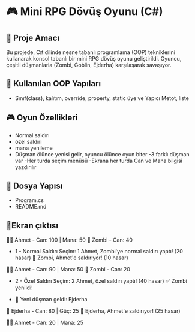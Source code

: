 
# 🎮 Mini RPG Dövüş Oyunu (C#)

## 📌 Proje Amacı
Bu projede, C# dilinde nesne tabanlı programlama (OOP) tekniklerini kullanarak konsol tabanlı bir mini RPG dövüş oyunu geliştirildi. Oyuncu, çeşitli düşmanlarla (Zombi, Goblin, Ejderha) karşılaşarak savaşıyor.

## 🧱 Kullanılan OOP Yapıları
- Sınıf(class), kalıtım, override, property, static üye ve Yapıcı Metot, liste

## 🎮 Oyun Özellikleri
- Normal saldırı
- özel saldırı
 - mana yenileme
- Düşman ölünce yenisi gelir, oyuncu ölünce oyun biter
 -3 farklı düşman var
-Her turda seçim menüsü
-Ekrana her turda Can ve Mana bilgisi yazdırılır

## 📁 Dosya Yapısı
- Program.cs
- README.md
## 📁Ekran  çıktısı 
🧑‍🎮 Ahmet - Can: 100 | Mana: 50
👾 Zombi - Can: 40

- 1 - Normal Saldırı
 Seçim: 1
Ahmet, Zombi'ye normal saldırı yaptı! (20 hasar)
👾 Zombi, Ahmet'e saldırıyor! (10 hasar)

🧑‍🎮 Ahmet - Can: 90 | Mana: 50
👾 Zombi - Can: 20

- 2 - Özel Saldırı
Seçim: 2
Ahmet, özel saldırı yaptı! (40 hasar)
✅ Zombi yenildi!

- 👾 Yeni düşman geldi: Ejderha

👾 Ejderha - Can: 80 | Güç: 25
👾 Ejderha, Ahmet'e saldırıyor! (25 hasar)

🧑‍🎮 Ahmet - Can: 20 | Mana: 25

